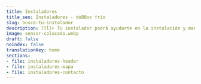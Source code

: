 ```yaml
---
title: Instaladores
title_seo: Instaladores - doBBox frío
slug: busca-tu-instalador
description: llll➤ Tu instalador podrá ayudarte en la instalación y mantenimiento del sistema, ✅ monitorización de tus cámaras y mucho más.
image: sensor-colocado.webp
draft: false
noindex: false
translationKey: home
sections:
- file: instaladores-header
- file: instaladores-mapa
- file: instaladores-contacto
---
```

